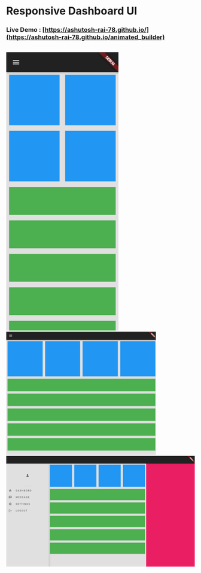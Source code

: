 # Responsive Dashboard UI
### **Live Demo** : [https://ashutosh-rai-78.github.io/](https://ashutosh-rai-78.github.io/animated_builder)

## 
<p float="left">
<img src="screenshots/S1.png" width="300">
<img src="screenshots/S2.png" width="400">

<img src="screenshots/S3.png" width="730">
</p>



